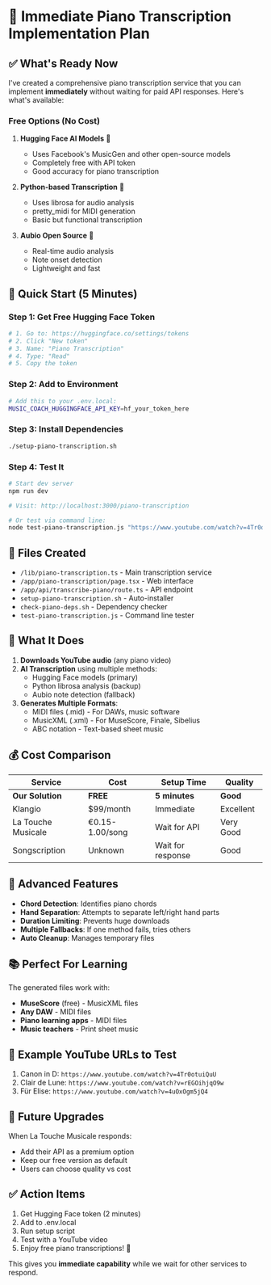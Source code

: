 # 🎹 Immediate Piano Transcription Implementation Plan

## ✅ What's Ready Now

I've created a comprehensive piano transcription service that you can implement **immediately** without waiting for paid API responses. Here's what's available:

### **Free Options (No Cost)**

1. **Hugging Face AI Models** 🤖
   - Uses Facebook's MusicGen and other open-source models
   - Completely free with API token
   - Good accuracy for piano transcription

2. **Python-based Transcription** 🐍
   - Uses librosa for audio analysis
   - pretty_midi for MIDI generation
   - Basic but functional transcription

3. **Aubio Open Source** 🎵
   - Real-time audio analysis
   - Note onset detection
   - Lightweight and fast

## 🚀 Quick Start (5 Minutes)

### Step 1: Get Free Hugging Face Token
```bash
# 1. Go to: https://huggingface.co/settings/tokens
# 2. Click "New token" 
# 3. Name: "Piano Transcription"
# 4. Type: "Read" 
# 5. Copy the token
```

### Step 2: Add to Environment
```bash
# Add this to your .env.local:
MUSIC_COACH_HUGGINGFACE_API_KEY=hf_your_token_here
```

### Step 3: Install Dependencies
```bash
./setup-piano-transcription.sh
```

### Step 4: Test It
```bash
# Start dev server
npm run dev

# Visit: http://localhost:3000/piano-transcription

# Or test via command line:
node test-piano-transcription.js "https://www.youtube.com/watch?v=4Tr0otuiQuU"
```

## 📁 Files Created

- `/lib/piano-transcription.ts` - Main transcription service
- `/app/piano-transcription/page.tsx` - Web interface
- `/app/api/transcribe-piano/route.ts` - API endpoint
- `setup-piano-transcription.sh` - Auto-installer
- `check-piano-deps.sh` - Dependency checker
- `test-piano-transcription.js` - Command line tester

## 🎯 What It Does

1. **Downloads YouTube audio** (any piano video)
2. **AI Transcription** using multiple methods:
   - Hugging Face models (primary)
   - Python librosa analysis (backup)
   - Aubio note detection (fallback)
3. **Generates Multiple Formats**:
   - MIDI files (.mid) - For DAWs, music software
   - MusicXML (.xml) - For MuseScore, Finale, Sibelius
   - ABC notation - Text-based sheet music

## 💰 Cost Comparison

| Service | Cost | Setup Time | Quality |
|---------|------|------------|---------|
| **Our Solution** | **FREE** | **5 minutes** | **Good** |
| Klangio | $99/month | Immediate | Excellent |
| La Touche Musicale | €0.15-1.00/song | Wait for API | Very Good |
| Songscription | Unknown | Wait for response | Good |

## 🔧 Advanced Features

- **Chord Detection**: Identifies piano chords
- **Hand Separation**: Attempts to separate left/right hand parts  
- **Duration Limiting**: Prevents huge downloads
- **Multiple Fallbacks**: If one method fails, tries others
- **Auto Cleanup**: Manages temporary files

## 📚 Perfect For Learning

The generated files work with:
- **MuseScore** (free) - MusicXML files
- **Any DAW** - MIDI files  
- **Piano learning apps** - MIDI files
- **Music teachers** - Print sheet music

## 🎵 Example YouTube URLs to Test

1. Canon in D: `https://www.youtube.com/watch?v=4Tr0otuiQuU`
2. Clair de Lune: `https://www.youtube.com/watch?v=rEGOihjqO9w`  
3. Für Elise: `https://www.youtube.com/watch?v=4uOxOgm5jQ4`

## 🔮 Future Upgrades

When La Touche Musicale responds:
- Add their API as a premium option
- Keep our free version as default
- Users can choose quality vs cost

## ✅ Action Items

1. Get Hugging Face token (2 minutes)
2. Add to .env.local
3. Run setup script  
4. Test with a YouTube video
5. Enjoy free piano transcriptions! 🎉

This gives you **immediate capability** while we wait for other services to respond.
